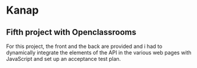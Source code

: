 # Kanap
## Fifth project with Openclassrooms

For this project, the front and the back are provided and i had to dynamically integrate the elements of the API in the various web pages with JavaScript and set up an acceptance test plan.
